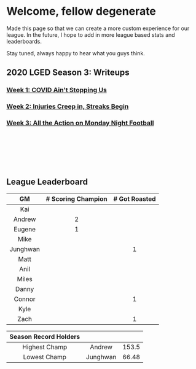 # Welcome, fellow degenerate
Made this page so that we can create a more custom experience for our league. In the future, I hope to add in more league based stats and leaderboards.

Stay tuned, always happy to hear what you guys think.



## 2020 LGED Season 3: Writeups
### [Week 1: COVID Ain't Stopping Us](./2020_writeups/week1_writeup_2020.md)

### [Week 2: Injuries Creep in, Streaks Begin](./2020_writeups/week2_writeup_2020.md)

### [Week 3: All the Action on Monday Night Football](./2020_writeups/2020_week3_writeup.md)


<br>
<br>
<br>
<br>
<br>



## League Leaderboard


|    GM     | # Scoring Champion | # Got Roasted |
|:---------:|:------------------:|:-------------:|
| Kai       |                    |               |
| Andrew    |         2          |               |
| Eugene    |         1          |               |
| Mike      |                    |               |
| Junghwan  |                    |       1       |
| Matt      |                    |               |
| Anil      |                    |               |
| Miles     |                    |               |
| Danny     |                    |               |
| Connor    |                    |       1       |
| Kyle      |                    |               |
| Zach      |                    |       1       |


|Season Record Holders|||
|:-----------:|:------------------:|:--------------|
|Highest Champ|       Andrew       |     153.5     |
|Lowest  Champ|      Junghwan      |     66.48     |
